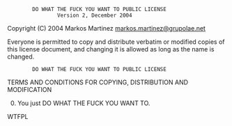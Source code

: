             DO WHAT THE FUCK YOU WANT TO PUBLIC LICENSE
                    Version 2, December 2004

Copyright (C) 2004 Markos Martinez <markos.martinez@grupolae.net>

Everyone is permitted to copy and distribute verbatim or modified
copies of this license document, and changing it is allowed as long
as the name is changed.

            DO WHAT THE FUCK YOU WANT TO PUBLIC LICENSE
  TERMS AND CONDITIONS FOR COPYING, DISTRIBUTION AND MODIFICATION

 0. You just DO WHAT THE FUCK YOU WANT TO.

<a href="http://www.wtfpl.net/"><img
       src="http://www.wtfpl.net/wp-content/uploads/2012/12/wtfpl-badge-4.png"
       width="80" height="15" alt="WTFPL" /></a>
